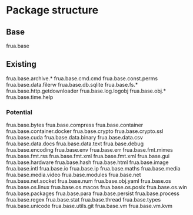 # Package structure

## Base
frua.base

## Existing
frua.base.archive.*
frua.base.cmd.cmd
frua.base.const.perms
frua.base.data.filerw
frua.base.db.sqlite
frua.base.fs.*
frua.base.http.getdownloader
frua.base.log.logobj
frua.base.obj.*
frua.base.time.help

### Potential 
frua.base.bytes
frua.base.compress
frua.base.container
frua.base.container.docker
frua.base.crypto
frua.base.crypto.ssl
frua.base.cuda
frua.base.data.binary
frua.base.data.csv
frua.base.data.docs
frua.base.data.text
frua.base.debug
frua.base.encoding
frua.base.env
frua.base.err
frua.base.fmt.mimes
frua.base.fmt.rss
frua.base.fmt.xml
frua.base.fmt.xml
frua.base.gui
frua.base.hardware
frua.base.hash
frua.base.html
frua.base.image
frua.base.intl
frua.base.io
frua.base.ip
frua.base.maths
frua.base.media
frua.base.media.video
frua.base.modules
frua.base.net
frua.base.net.socket
frua.base.num
frua.base.obj.yaml
frua.base.os
frua.base.os.linux
frua.base.os.macos
frua.base.os.posix
frua.base.os.win
frua.base.packages
frua.base.para
frua.base.persist
frua.base.process
frua.base.regex
frua.base.stat
frua.base.thread
frua.base.types
frua.base.unicode
frua.base.utils.git
frua.base.vm
frua.base.vm.kvm
